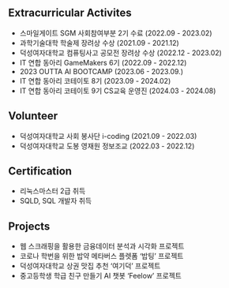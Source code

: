 ## Extracurricular Activites 
- 스마일게이트 SGM 사회참여부분 2기 수료 (2022.09 - 2023.02)
- 과학기술대학 학술제 장려상 수상 (2021.09 - 2021.12)
- 덕성여자대학교 컴퓨팅사고 공모전 장려상 수상 (2022.12 - 2023.02)
- IT 연합 동아리 GameMakers 6기 (2022.09 - 2022.12) 
- 2023 OUTTA AI BOOTCAMP (2023.06 - 2023.09.)
- IT 연합 동아리 코테이토 8기 (2023.09 - 2024.02)
- IT 연합 동아리 코테이토 9기 CS교육 운영진 (2024.03 - 2024.08)

## Volunteer
- 덕성여자대학교 사회 봉사단 i-coding (2021.09 - 2022.03) 
- 덕성여자대학교 도봉 영재원 정보조교 (2022.03 - 2022.12)

## Certification
- 리눅스마스터 2급 취득
- SQLD, SQL 개발자 취득

## Projects 
- 웹 스크래핑을 활용한 금융데이터 분석과 시각화 프로젝트
- 코로나 학번을 위한 밥약 메타버스 플렛폼 ‘밥팅’ 프로젝트
- 덕성여자대학교 상권 맛집 추천 ‘여기덕’ 프로젝트
- 중고등학생 학급 친구 만들기 AI 챗봇 ‘Feelow’ 프로젝트
